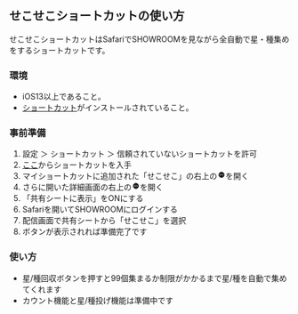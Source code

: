 ## せこせこショートカットの使い方

せこせこショートカットはSafariでSHOWROOMを見ながら全自動で星・種集めをするショートカットです。

### 環境

- iOS13以上であること。
- [ショートカット](https://apps.apple.com/jp/app/%E3%82%B7%E3%83%A7%E3%83%BC%E3%83%88%E3%82%AB%E3%83%83%E3%83%88/id1462947752)がインストールされていること。


### 事前準備

1. 設定 ＞ ショートカット ＞ 信頼されていないショートカットを許可
1. [ここ](https://www.icloud.com/shortcuts/6da73fba52ff4a379f6f1918fe0018fe)からショートカットを入手
1. マイショートカットに追加された「せこせこ」の右上の<img src="menu.png" width="15px" style="border:0; box-shadow:0px 0px;">を開く
1. さらに開いた詳細画面の右上の<img src="menu.png" width="15px" style="border:0; box-shadow:0px 0px;">を開く
1. 「共有シートに表示」をONにする
1. Safariを開いてSHOWROOMにログインする
1. 配信画面で共有シートから「せこせこ」を選択
1. ボタンが表示されれば準備完了です

### 使い方

- 星/種回収ボタンを押すと99個集まるか制限がかかるまで星/種を自動で集めてくれます
- カウント機能と星/種投げ機能は準備中です

